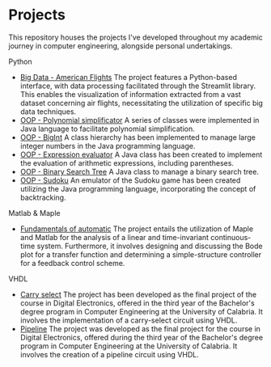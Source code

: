 # Projects
This repository houses the projects I've developed throughout my academic journey in computer engineering, alongside personal undertakings.

Python
- [Big Data - American Flights](https://github.com/gaiabertolino/bigData)
The project features a Python-based interface, with data processing facilitated through the Streamlit library. This enables the visualization of information extracted from a vast dataset concerning air flights, necessitating the utilization of specific big data techniques.
- [OOP - Polynomial simplificator](https://github.com/gaiabertolino/calcolatorePolinomiProject)
A series of classes were implemented in Java language to facilitate polynomial simplification.
- [OOP - BigInt](https://github.com/gaiabertolino/bigIntProject)
A class hierarchy has been implemented to manage large integer numbers in the Java programming language.
- [OOP - Expression evaluator](https://github.com/gaiabertolino/valutaEspressioneProject)
A Java class has been created to implement the evaluation of arithmetic expressions, including parentheses.
- [OOP - Binary Search Tree](https://github.com/gaiabertolino/alberoBinarioDiRicercaProject)
A Java class to manage a binary search tree.
- [OOP - Sudoku](https://github.com/gaiabertolino/sudokuProject)
An emulator of the Sudoku game has been created utilizing the Java programming language, incorporating the concept of backtracking.

Matlab & Maple
- [Fundamentals of automatic](https://github.com/gaiabertolino/automationProject)
The project entails the utilization of Maple and Matlab for the analysis of a linear and time-invariant continuous-time system. Furthermore, it involves designing and discussing the Bode plot for a transfer function and determining a simple-structure controller for a feedback control scheme.

VHDL
- [Carry select](https://github.com/gaiabertolino/carrySelect.VHDLProject)
The project has been developed as the final project of the course in Digital Electronics, offered in the third year of the Bachelor's degree program in Computer Engineering at the University of Calabria. It involves the implementation of a carry-select circuit using VHDL.
- [Pipeline](https://github.com/gaiabertolino/appunti/blob/e0571c682f588b6147e38bc18288747763bd2c2c/Relazione%20progetto%20pipeline.pdf)
The project was developed as the final project for the course in Digital Electronics, offered during the third year of the Bachelor's degree program in Computer Engineering at the University of Calabria. It involves the creation of a pipeline circuit using VHDL.




